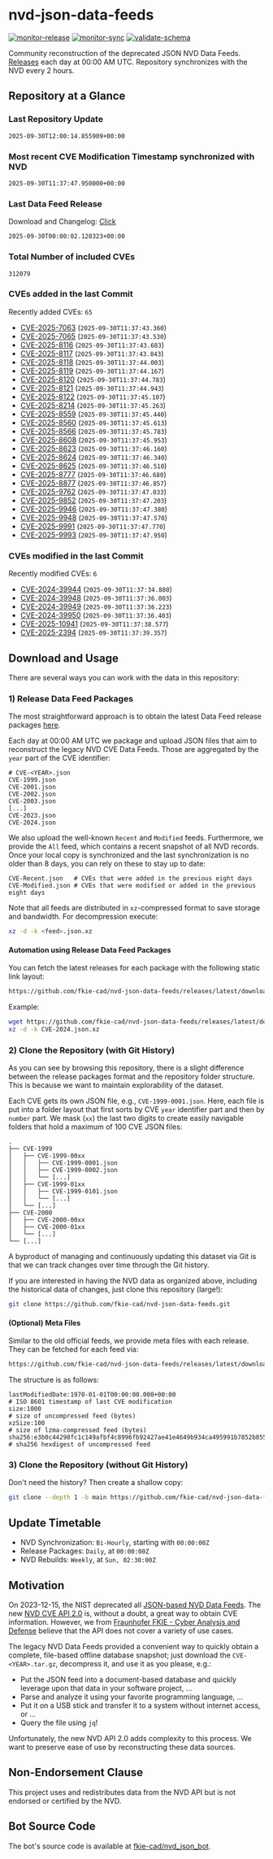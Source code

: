 # nvd-json-data-feeds

[![monitor-release](https://github.com/fkie-cad/nvd-json-data-feeds/actions/workflows/monitor_release.yml/badge.svg)](https://github.com/fkie-cad/nvd-json-data-feeds/actions/workflows/monitor_release.yml)
[![monitor-sync](https://github.com/fkie-cad/nvd-json-data-feeds/actions/workflows/monitor_sync.yml/badge.svg)](https://github.com/fkie-cad/nvd-json-data-feeds/actions/workflows/monitor_sync.yml)
[![validate-schema](https://github.com/fkie-cad/nvd-json-data-feeds/actions/workflows/validate_schema.yml/badge.svg)](https://github.com/fkie-cad/nvd-json-data-feeds/actions/workflows/validate_schema.yml)

Community reconstruction of the deprecated JSON NVD Data Feeds.
[Releases](https://github.com/fkie-cad/nvd-json-data-feeds/releases/latest) each day at 00:00 AM UTC.
Repository synchronizes with the NVD every 2 hours.

## Repository at a Glance

### Last Repository Update

```plain
2025-09-30T12:00:14.855909+00:00
```

### Most recent CVE Modification Timestamp synchronized with NVD

```plain
2025-09-30T11:37:47.950000+00:00
```

### Last Data Feed Release

Download and Changelog: [Click](https://github.com/fkie-cad/nvd-json-data-feeds/releases/latest)

```plain
2025-09-30T00:00:02.128323+00:00
```

### Total Number of included CVEs

```plain
312079
```

### CVEs added in the last Commit

Recently added CVEs: `65`

- [CVE-2025-7063](CVE-2025/CVE-2025-70xx/CVE-2025-7063.json) (`2025-09-30T11:37:43.360`)
- [CVE-2025-7065](CVE-2025/CVE-2025-70xx/CVE-2025-7065.json) (`2025-09-30T11:37:43.530`)
- [CVE-2025-8116](CVE-2025/CVE-2025-81xx/CVE-2025-8116.json) (`2025-09-30T11:37:43.683`)
- [CVE-2025-8117](CVE-2025/CVE-2025-81xx/CVE-2025-8117.json) (`2025-09-30T11:37:43.843`)
- [CVE-2025-8118](CVE-2025/CVE-2025-81xx/CVE-2025-8118.json) (`2025-09-30T11:37:44.003`)
- [CVE-2025-8119](CVE-2025/CVE-2025-81xx/CVE-2025-8119.json) (`2025-09-30T11:37:44.167`)
- [CVE-2025-8120](CVE-2025/CVE-2025-81xx/CVE-2025-8120.json) (`2025-09-30T11:37:44.783`)
- [CVE-2025-8121](CVE-2025/CVE-2025-81xx/CVE-2025-8121.json) (`2025-09-30T11:37:44.943`)
- [CVE-2025-8122](CVE-2025/CVE-2025-81xx/CVE-2025-8122.json) (`2025-09-30T11:37:45.107`)
- [CVE-2025-8214](CVE-2025/CVE-2025-82xx/CVE-2025-8214.json) (`2025-09-30T11:37:45.263`)
- [CVE-2025-8559](CVE-2025/CVE-2025-85xx/CVE-2025-8559.json) (`2025-09-30T11:37:45.440`)
- [CVE-2025-8560](CVE-2025/CVE-2025-85xx/CVE-2025-8560.json) (`2025-09-30T11:37:45.613`)
- [CVE-2025-8566](CVE-2025/CVE-2025-85xx/CVE-2025-8566.json) (`2025-09-30T11:37:45.783`)
- [CVE-2025-8608](CVE-2025/CVE-2025-86xx/CVE-2025-8608.json) (`2025-09-30T11:37:45.953`)
- [CVE-2025-8623](CVE-2025/CVE-2025-86xx/CVE-2025-8623.json) (`2025-09-30T11:37:46.160`)
- [CVE-2025-8624](CVE-2025/CVE-2025-86xx/CVE-2025-8624.json) (`2025-09-30T11:37:46.340`)
- [CVE-2025-8625](CVE-2025/CVE-2025-86xx/CVE-2025-8625.json) (`2025-09-30T11:37:46.510`)
- [CVE-2025-8777](CVE-2025/CVE-2025-87xx/CVE-2025-8777.json) (`2025-09-30T11:37:46.680`)
- [CVE-2025-8877](CVE-2025/CVE-2025-88xx/CVE-2025-8877.json) (`2025-09-30T11:37:46.857`)
- [CVE-2025-9762](CVE-2025/CVE-2025-97xx/CVE-2025-9762.json) (`2025-09-30T11:37:47.033`)
- [CVE-2025-9852](CVE-2025/CVE-2025-98xx/CVE-2025-9852.json) (`2025-09-30T11:37:47.203`)
- [CVE-2025-9946](CVE-2025/CVE-2025-99xx/CVE-2025-9946.json) (`2025-09-30T11:37:47.380`)
- [CVE-2025-9948](CVE-2025/CVE-2025-99xx/CVE-2025-9948.json) (`2025-09-30T11:37:47.570`)
- [CVE-2025-9991](CVE-2025/CVE-2025-99xx/CVE-2025-9991.json) (`2025-09-30T11:37:47.770`)
- [CVE-2025-9993](CVE-2025/CVE-2025-99xx/CVE-2025-9993.json) (`2025-09-30T11:37:47.950`)


### CVEs modified in the last Commit

Recently modified CVEs: `6`

- [CVE-2024-39944](CVE-2024/CVE-2024-399xx/CVE-2024-39944.json) (`2025-09-30T11:37:34.880`)
- [CVE-2024-39948](CVE-2024/CVE-2024-399xx/CVE-2024-39948.json) (`2025-09-30T11:37:36.003`)
- [CVE-2024-39949](CVE-2024/CVE-2024-399xx/CVE-2024-39949.json) (`2025-09-30T11:37:36.223`)
- [CVE-2024-39950](CVE-2024/CVE-2024-399xx/CVE-2024-39950.json) (`2025-09-30T11:37:36.403`)
- [CVE-2025-10941](CVE-2025/CVE-2025-109xx/CVE-2025-10941.json) (`2025-09-30T11:37:38.577`)
- [CVE-2025-2394](CVE-2025/CVE-2025-23xx/CVE-2025-2394.json) (`2025-09-30T11:37:39.357`)


## Download and Usage

There are several ways you can work with the data in this repository:

### 1) Release Data Feed Packages

The most straightforward approach is to obtain the latest Data Feed release packages [here](https://github.com/fkie-cad/nvd-json-data-feeds/releases/latest).

Each day at 00:00 AM UTC we package and upload JSON files that aim to reconstruct the legacy NVD CVE Data Feeds.
Those are aggregated by the `year` part of the CVE identifier:

```
# CVE-<YEAR>.json
CVE-1999.json
CVE-2001.json
CVE-2002.json
CVE-2003.json
[...]
CVE-2023.json
CVE-2024.json
```

We also upload the well-known `Recent` and `Modified` feeds.
Furthermore, we provide the `All` feed, which contains a recent snapshot of all NVD records.
Once your local copy is synchronized and the last synchronization is no older than 8 days, you can rely on these to stay up to date:

```plain
CVE-Recent.json   # CVEs that were added in the previous eight days
CVE-Modified.json # CVEs that were modified or added in the previous eight days
```

Note that all feeds are distributed in `xz`-compressed format to save storage and bandwidth.
For decompression execute:

```sh
xz -d -k <feed>.json.xz
```

#### Automation using Release Data Feed Packages

You can fetch the latest releases for each package with the following static link layout:

```sh
https://github.com/fkie-cad/nvd-json-data-feeds/releases/latest/download/CVE-<YEAR>.json.xz
```

Example:

```sh
wget https://github.com/fkie-cad/nvd-json-data-feeds/releases/latest/download/CVE-2024.json.xz
xz -d -k CVE-2024.json.xz
```

### 2) Clone the Repository (with Git History)

As you can see by browsing this repository, there is a slight difference between the release packages format and the repository folder structure.
This is because we want to maintain explorability of the dataset.

Each CVE gets its own JSON file, e.g., `CVE-1999-0001.json`.
Here, each file is put into a folder layout that first sorts by CVE `year` identifier part and then by `number` part.
We mask (`xx`) the last two digits to create easily navigable folders that hold a maximum of 100 CVE JSON files:

```plain
.
├── CVE-1999
│   ├── CVE-1999-00xx
│   │   ├── CVE-1999-0001.json
│   │   ├── CVE-1999-0002.json
│   │   └── [...]
│   ├── CVE-1999-01xx
│   │   ├── CVE-1999-0101.json
│   │   └── [...]
│   └── [...]
├── CVE-2000
│   ├── CVE-2000-00xx
│   ├── CVE-2000-01xx
│   └── [...]
└── [...]
```

A byproduct of managing and continuously updating this dataset via Git is that we can track changes over time through the Git history.

If you are interested in having the NVD data as organized above, including the historical data of changes, just clone this repository (large!):

```sh
git clone https://github.com/fkie-cad/nvd-json-data-feeds.git
```

#### (Optional) Meta Files

Similar to the old official feeds, we provide meta files with each release. They can be fetched for each feed via:

```sh
https://github.com/fkie-cad/nvd-json-data-feeds/releases/latest/download/CVE-<YEAR>.meta
```

The structure is as follows:

```plain
lastModifiedDate:1970-01-01T00:00:00.000+00:00                          # ISO 8601 timestamp of last CVE modification
size:1000                                                               # size of uncompressed feed (bytes)
xzSize:100                                                              # size of lzma-compressed feed (bytes)
sha256:e3b0c44298fc1c149afbf4c8996fb92427ae41e4649b934ca495991b7852b855 # sha256 hexdigest of uncompressed feed
```

### 3) Clone the Repository (without Git History)

Don't need the history? Then create a shallow copy:

```sh
git clone --depth 1 -b main https://github.com/fkie-cad/nvd-json-data-feeds.git
```


## Update Timetable

* NVD Synchronization: `Bi-Hourly`, starting with `00:00:00Z`
* Release Packages: `Daily`, at `00:00:00Z`
* NVD Rebuilds: `Weekly`, at `Sun, 02:30:00Z`


## Motivation

On 2023-12-15, the NIST deprecated all [JSON-based NVD Data Feeds](https://nvd.nist.gov/vuln/data-feeds#divRetirementBanner-1).
The new [NVD CVE API 2.0](https://nvd.nist.gov/developers/vulnerabilities) is, without a doubt, a great way to obtain CVE information.
However, we from [Fraunhofer FKIE - Cyber Analysis and Defense](https://www.fkie.fraunhofer.de/en/departments/cad.html) believe that the API does not cover a variety of use cases.

The legacy NVD Data Feeds provided a convenient way to quickly obtain a complete, file-based offline database snapshot; just download the `CVE-<YEAR>.tar.gz`, decompress it, and use it as you please, e.g.:

- Put the JSON feed into a document-based database and quickly leverage upon that data in your software project, ...
- Parse and analyze it using your favorite programming language, ...
- Put it on a USB stick and transfer it to a system without internet access, or ...
- Query the file using `jq`!

Unfortunately, the new NVD API 2.0 adds complexity to this process.
We want to preserve ease of use by reconstructing these data sources.

## Non-Endorsement Clause

This project uses and redistributes data from the NVD API but is not endorsed or certified by the NVD.

## Bot Source Code

The bot's source code is available at [fkie-cad/nvd\_json\_bot](https://github.com/fkie-cad/nvd_json_bot).